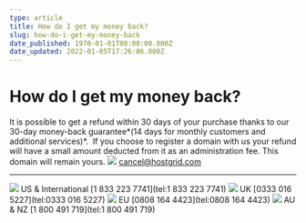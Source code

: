 ```yaml
---
type: article
title: How do I get my money back?
slug: how-do-i-get-my-money-back
date_published: 1970-01-01T00:00:00.000Z
date_updated: 2022-01-05T17:26:06.000Z
---
```


# How do I get my money back?

It is possible to get a refund within 30 days of your purchase thanks to our 30-day money-back guarantee*(14 days for monthly customers and additional services)*.  If you choose to register a domain with us your refund will have a small amount deducted from it as an administration fee. This domain will remain yours.
![](https://storage.googleapis.com/cdn.sitecreator.com/knowledge/Email.png)
[cancel@hostgrid.com](mailto:cancel@hostgrid.com?subject=Cancellation%20Request)

---
![](https://storage.googleapis.com/cdn.sitecreator.com/knowledge/telephone.png)
US & International [1 833 223 7741](tel:1 833 223 7741)
![](https://storage.googleapis.com/cdn.sitecreator.com/knowledge/telephone.png)
UK [0333 016 5227](tel:0333 016 5227)
![](https://storage.googleapis.com/cdn.sitecreator.com/knowledge/telephone.png)
EU [0808 164 4423](tel:0808 164 4423)
![](https://storage.googleapis.com/cdn.sitecreator.com/knowledge/telephone.png)
AU & NZ [1 800 491 719](tel:1 800 491 719)